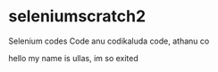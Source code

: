 # seleniumscratch2
Selenium codes
Code anu codikaluda code, athanu co


hello my name is ullas, im so exited 

